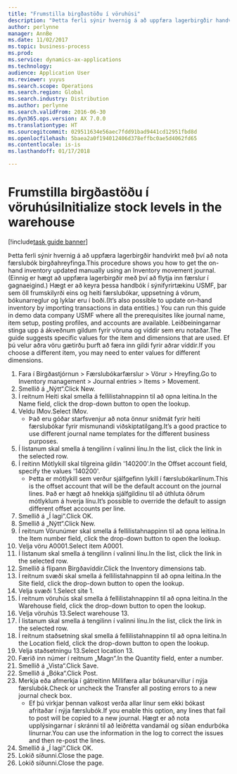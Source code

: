 ```yaml
---
title: "Frumstilla birgðastöðu í vöruhúsi"
description: "Þetta ferli sýnir hvernig á að uppfæra lagerbirgðir handvirkt með því að nota færslubók birgðahreyfinga."
author: perlynne
manager: AnnBe
ms.date: 11/02/2017
ms.topic: business-process
ms.prod: 
ms.service: dynamics-ax-applications
ms.technology: 
audience: Application User
ms.reviewer: yuyus
ms.search.scope: Operations
ms.search.region: Global
ms.search.industry: Distribution
ms.author: perlynne
ms.search.validFrom: 2016-06-30
ms.dyn365.ops.version: AX 7.0.0
ms.translationtype: HT
ms.sourcegitcommit: 029511634e56aec7fdd91bad9441cd12951fbd8d
ms.openlocfilehash: 5baea2a0f194012406d378effbc0ae5d4062fd65
ms.contentlocale: is-is
ms.lasthandoff: 01/17/2018

---
```

# <a name="initialize-stock-levels-in-the-warehouse"></a><span data-ttu-id="bc8d9-103">Frumstilla birgðastöðu í vöruhúsi</span><span class="sxs-lookup"><span data-stu-id="bc8d9-103">Initialize stock levels in the warehouse</span></span>

[!include[task guide banner](../../includes/task-guide-banner.md)]

<span data-ttu-id="bc8d9-104">Þetta ferli sýnir hvernig á að uppfæra lagerbirgðir handvirkt með því að nota færslubók birgðahreyfinga.</span><span class="sxs-lookup"><span data-stu-id="bc8d9-104">This procedure shows you how to get the on-hand inventory updated manually using an Inventory movement journal.</span></span> <span data-ttu-id="bc8d9-105">(Einnig er hægt að uppfæra lagerbirgðir með því að flytja inn færslur í gagnaeigind.) Hægt er að keyra þessa handbók í sýnifyrirtækinu USMF, þar sem öll frumskilyrði eins og heiti færslubókar, uppsetning á vörum, bókunarreglur og lyklar eru í boði.</span><span class="sxs-lookup"><span data-stu-id="bc8d9-105">(It’s also possible to update on-hand inventory by importing transactions in data entities.) You can run this guide in demo data company USMF where all the prerequisites like journal name, item setup, posting profiles, and accounts are available.</span></span> <span data-ttu-id="bc8d9-106">Leiðbeiningarnar stinga upp á ákveðnum gildum fyrir vöruna og víddir sem eru notaðar.</span><span class="sxs-lookup"><span data-stu-id="bc8d9-106">The guide suggests specific values for the item and dimensions that are used.</span></span> <span data-ttu-id="bc8d9-107">Ef þú velur aðra vöru gætirðu þurft að færa inn gildi fyrir aðrar víddir.</span><span class="sxs-lookup"><span data-stu-id="bc8d9-107">If you choose a different item, you may need to enter values for different dimensions.</span></span>

1. <span data-ttu-id="bc8d9-108">Fara í Birgðastjórnun > Færslubókarfærslur > Vörur > Hreyfing.</span><span class="sxs-lookup"><span data-stu-id="bc8d9-108">Go to Inventory management > Journal entries > Items > Movement.</span></span>
2. <span data-ttu-id="bc8d9-109">Smellið á „Nýtt“.</span><span class="sxs-lookup"><span data-stu-id="bc8d9-109">Click New.</span></span>
3. <span data-ttu-id="bc8d9-110">Í reitnum Heiti skal smella á fellilistahnappinn til að opna leitina.</span><span class="sxs-lookup"><span data-stu-id="bc8d9-110">In the Name field, click the drop-down button to open the lookup.</span></span>
4. <span data-ttu-id="bc8d9-111">Veldu IMov.</span><span class="sxs-lookup"><span data-stu-id="bc8d9-111">Select IMov.</span></span>
    * <span data-ttu-id="bc8d9-112">Það eru góðar starfsvenjur að nota önnur sniðmát fyrir heiti færslubókar fyrir mismunandi viðskiptatilgang.</span><span class="sxs-lookup"><span data-stu-id="bc8d9-112">It’s a good practice to use different journal name templates for the different business purposes.</span></span>  
5. <span data-ttu-id="bc8d9-113">Í listanum skal smella á tengilinn í valinni línu.</span><span class="sxs-lookup"><span data-stu-id="bc8d9-113">In the list, click the link in the selected row.</span></span>
6. <span data-ttu-id="bc8d9-114">Í reitinn Mótlykill skal tilgreina gildin '140200'.</span><span class="sxs-lookup"><span data-stu-id="bc8d9-114">In the Offset account field, specify the values '140200'.</span></span>
    * <span data-ttu-id="bc8d9-115">Þetta er mótlykill sem verður sjálfgefinn lykill í færslubókarlínum.</span><span class="sxs-lookup"><span data-stu-id="bc8d9-115">This is the offset account that will be the default account on the journal lines.</span></span> <span data-ttu-id="bc8d9-116">Það er hægt að hnekkja sjálfgildinu til að úthluta öðrum mótlyklum á hverja línu.</span><span class="sxs-lookup"><span data-stu-id="bc8d9-116">It’s possible to override the default to assign different offset accounts per line.</span></span>  
7. <span data-ttu-id="bc8d9-117">Smellið á „Í lagi“.</span><span class="sxs-lookup"><span data-stu-id="bc8d9-117">Click OK.</span></span>
8. <span data-ttu-id="bc8d9-118">Smellið á „Nýtt“.</span><span class="sxs-lookup"><span data-stu-id="bc8d9-118">Click New.</span></span>
9. <span data-ttu-id="bc8d9-119">Í reitnum Vörunúmer skal smella á fellilistahnappinn til að opna leitina.</span><span class="sxs-lookup"><span data-stu-id="bc8d9-119">In the Item number field, click the drop-down button to open the lookup.</span></span>
10. <span data-ttu-id="bc8d9-120">Velja vöru A0001.</span><span class="sxs-lookup"><span data-stu-id="bc8d9-120">Select item A0001.</span></span>
11. <span data-ttu-id="bc8d9-121">Í listanum skal smella á tengilinn í valinni línu.</span><span class="sxs-lookup"><span data-stu-id="bc8d9-121">In the list, click the link in the selected row.</span></span>
12. <span data-ttu-id="bc8d9-122">Smellið á flipann Birgðavíddir.</span><span class="sxs-lookup"><span data-stu-id="bc8d9-122">Click the Inventory dimensions tab.</span></span>
13. <span data-ttu-id="bc8d9-123">Í reitnum svæði skal smella á fellilistahnappinn til að opna leitina.</span><span class="sxs-lookup"><span data-stu-id="bc8d9-123">In the Site field, click the drop-down button to open the lookup.</span></span>
14. <span data-ttu-id="bc8d9-124">Velja svæði 1.</span><span class="sxs-lookup"><span data-stu-id="bc8d9-124">Select site 1.</span></span>
15. <span data-ttu-id="bc8d9-125">Í reitnum vöruhús skal smella á fellilistahnappinn til að opna leitina.</span><span class="sxs-lookup"><span data-stu-id="bc8d9-125">In the Warehouse field, click the drop-down button to open the lookup.</span></span>
16. <span data-ttu-id="bc8d9-126">Velja vöruhús 13.</span><span class="sxs-lookup"><span data-stu-id="bc8d9-126">Select warehouse 13.</span></span>
17. <span data-ttu-id="bc8d9-127">Í listanum skal smella á tengilinn í valinni línu.</span><span class="sxs-lookup"><span data-stu-id="bc8d9-127">In the list, click the link in the selected row.</span></span>
18. <span data-ttu-id="bc8d9-128">Í reitnum staðsetning skal smella á fellilistahnappinn til að opna leitina.</span><span class="sxs-lookup"><span data-stu-id="bc8d9-128">In the Location field, click the drop-down button to open the lookup.</span></span>
19. <span data-ttu-id="bc8d9-129">Velja staðsetningu 13.</span><span class="sxs-lookup"><span data-stu-id="bc8d9-129">Select location 13.</span></span>
20. <span data-ttu-id="bc8d9-130">Færið inn númer í reitnum „Magn“.</span><span class="sxs-lookup"><span data-stu-id="bc8d9-130">In the Quantity field, enter a number.</span></span>
21. <span data-ttu-id="bc8d9-131">Smellið á „Vista“.</span><span class="sxs-lookup"><span data-stu-id="bc8d9-131">Click Save.</span></span>
22. <span data-ttu-id="bc8d9-132">Smellið á „Bóka“.</span><span class="sxs-lookup"><span data-stu-id="bc8d9-132">Click Post.</span></span>
23. <span data-ttu-id="bc8d9-133">Merkja eða afmerkja í gátreitinn Millifæra allar bókunarvillur í nýja færslubók.</span><span class="sxs-lookup"><span data-stu-id="bc8d9-133">Check or uncheck the Transfer all posting errors to a new journal check box.</span></span>
    * <span data-ttu-id="bc8d9-134">Ef þú virkjar þennan valkost verða allar línur sem ekki bókast afritaðar í nýja færslubók.</span><span class="sxs-lookup"><span data-stu-id="bc8d9-134">If you enable this option, any lines that fail to post will be copied to a new journal.</span></span> <span data-ttu-id="bc8d9-135">Hægt er að nota upplýsingarnar í skránni til að leiðrétta vandamál og síðan endurbóka línurnar.</span><span class="sxs-lookup"><span data-stu-id="bc8d9-135">You can use the information in the log to correct the issues and then re-post the lines.</span></span>  
24. <span data-ttu-id="bc8d9-136">Smellið á „Í lagi“.</span><span class="sxs-lookup"><span data-stu-id="bc8d9-136">Click OK.</span></span>
25. <span data-ttu-id="bc8d9-137">Lokið síðunni.</span><span class="sxs-lookup"><span data-stu-id="bc8d9-137">Close the page.</span></span>
26. <span data-ttu-id="bc8d9-138">Lokið síðunni.</span><span class="sxs-lookup"><span data-stu-id="bc8d9-138">Close the page.</span></span>

